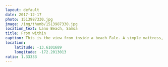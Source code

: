 ```yaml
---
layout: default
date: 2017-12-17
photo: 1513987330.jpg
image: /img/thumb/1513987330.jpg
location_text: Lano Beach, Samoa
title: From within
caption: This is the view from inside a beach Fale. A simple mattress, a mosquito net and a pillow, all of it 3 meters away from the water! Nice view for sure but the sleep ain't good as it is super noisy and humid... oh so humid!
location:
    latitude: -13.6101689
    longitude: -172.2013013
ratio: 1.33333
---
```

